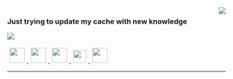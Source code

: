 <img align='right' src="https://github-readme-stats.vercel.app/api?username=MatheusAssisM&show_icons=true&title_color=783c00&text_color=af552e&icon_color=783c00&bg_color=f8efd4&cache_seconds=2300">

### Just trying to update my cache with new knowledge

<img src="https://img.shields.io/static/v1?label=Overview&message=MatheusAssisM&color=f8efd4&style=for-the-badge&logo=GitHub">

<p>

<p align="left">
  </a>
  <a href="https://www.linkedin.com/in/matheus-assis-788a17188/">
    <img src="https://raw.githubusercontent.com/alexnaiman/alexnaiman/master/resources/linkedin.webp" height="35px" style="margin: 5px;" />
  </a>
   <a href="https://api.whatsapp.com/send/?phone=5561985775929&text&app_absent=0&lang=pt_br">
    <img src="https://www.jungnapratica.com.br/wp-content/uploads/2019/05/icon-whatsApp.png" height="35px" style="margin: 5px;" />
  </a>
  
  <a href="https://discord.gg/vENjWZgWbm">
    <img src="https://raw.githubusercontent.com/alexnaiman/alexnaiman/master/resources/discord.png" height="35px" style="margin: 5px;" />
  </a>
  <a href="mailto:matheusassismelo@gmail.com">
    <img src="https://raw.githubusercontent.com/alexnaiman/alexnaiman/master/resources/gmail.png" height="30px" style="margin: 5px;" />
  </a>
  <a href="https://www.canva.com/design/DAEqOzf6TD8/m9_U3qdy-bcjQLhlvyE9Gg/view?utm_content=DAEqOzf6TD8&utm_campaign=designshare&utm_medium=link2&utm_source=sharebutton">
    <img src="https://www.pikpng.com/pngl/m/345-3453994_png-file-svg-curriculo-branco-icon-png-clipart.png" height="35px" style="margin: 5px;" />
  </a>
</p>

</p>
<hr/>
